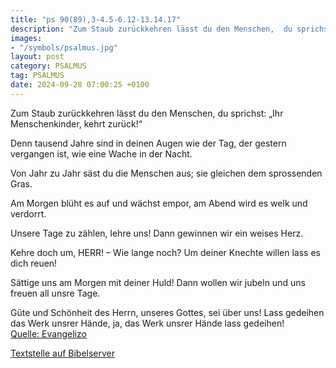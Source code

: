 ```yaml
---
title: "ps 90(89),3-4.5-6.12-13.14.17"
description: "Zum Staub zurückkehren lässt du den Menschen,  du sprichst: „Ihr Menschenkinder, kehrt zurück!“  Denn tausend Jahre sind in deinen Augen  wie der Tag, der gestern vergangen ist,  wie eine Wache in der Nacht.  Von Jahr zu Jahr säst du die Menschen aus; sie gleichen dem sprosse...."
images:
- "/symbols/psalmus.jpg"
layout: post
category: PSALMUS
tag: PSALMUS
date: 2024-09-28 07:00:25 +0100
---
```

Zum Staub zurückkehren lässt du den Menschen, 
du sprichst: „Ihr Menschenkinder, kehrt zurück!“

Denn tausend Jahre sind in deinen Augen 
wie der Tag, der gestern vergangen ist, 
wie eine Wache in der Nacht.

Von Jahr zu Jahr säst du die Menschen aus;
sie gleichen dem sprossenden Gras.<!--more-->

Am Morgen blüht es auf und wächst empor, 
am Abend wird es welk und verdorrt.

Unsere Tage zu zählen, lehre uns! 
Dann gewinnen wir ein weises Herz.

Kehre doch um, HERR! – Wie lange noch? 
Um deiner Knechte willen lass es dich reuen!

Sättige uns am Morgen mit deiner Huld! 
Dann wollen wir jubeln und uns freuen all unsre Tage.

Güte und Schönheit des Herrn, unseres Gottes, sei über uns! 
Lass gedeihen das Werk unsrer Hände,
ja, das Werk unsrer Hände lass gedeihen!<br>
[Quelle: Evangelizo](https://evangeliumtagfuertag.org/DE/gospel)

[Textstelle auf Bibelserver](https://www.bibleserver.com/EU/ps90(89),3-4.5-6.12-13.14.17)
